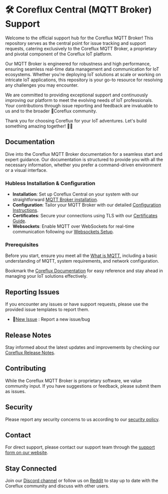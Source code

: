 # 🛠️ Coreflux Central (MQTT Broker) Support 

Welcome to the official support hub for the Coreflux MQTT Broker!  This repository serves as the central point for issue tracking and support requests, catering exclusively to the Coreflux MQTT Broker, a proprietary and pivotal component of the Coreflux IoT platform. 

Our MQTT Broker is engineered for robustness and high performance, ensuring seamless real-time data management and communication for IoT ecosystems.  Whether you're deploying IoT solutions at scale or working on intricate IoT applications, this repository is your go-to resource for resolving any challenges you may encounter. 

We are committed to providing exceptional support and continuously improving our platform to meet the evolving needs of IoT professionals. Your contributions through issue reporting and feedback are invaluable to us and to the broader 🤝Coreflux community. 

Thank you for choosing Coreflux for your IoT adventures. Let's build something amazing together! 💼🔧

## Documentation 

Dive into the Coreflux MQTT Broker documentation for a seamless start and expert guidance. Our documentation is structured to provide you with all the necessary information, whether you prefer a command-driven environment or a visual interface.

### Hubless Installation & Configuration 
- **Installation**: Set up Coreflux Central on your system with our straightforward [MQTT Broker installation](https://docs.coreflux.org/getting-started/hubless/installation).
- **Configuration**: Tailor your MQTT Broker with our detailed [Configuration Instructions](https://docs.coreflux.org/getting-started/hubless/configuration).
- **Certificates**: Secure your connections using TLS with our [Certificates Guide](https://docs.coreflux.org/getting-started/hubless/certificates).
- **Websockets**: Enable MQTT over WebSockets for real-time communication following our [Websockets Setup](https://docs.coreflux.org/getting-started/hubless/websockets).

### Prerequisites 
Before you start, ensure you meet all the [What is MQTT]()[,](https://docs.coreflux.org/data-hub/mqtt/) including a basic understanding of MQTT, system requirements, and network configuration.

Bookmark the [Coreflux Documentation](https://docs.coreflux.org) for easy reference and stay ahead in managing your IoT solutions effectively.

## Reporting Issues 
If you encounter any issues or have support requests, please use the provided issue templates to report them. 
- 👾[New Issue](https://github.com/CorefluxCommunity/coreflux-central/issues/new/choose) : Report a new issue/bug 


## Release Notes 
Stay informed about the latest updates and improvements by checking our [Coreflux Release Notes](https://docs.coreflux.org/release-notes/).

## Contributing 
While the Coreflux MQTT Broker is proprietary software, we value community input. If you have suggestions or feedback, please submit them as issues. 

## Security 
Please report any security concerns to us according to our [security policy](SECURITY.md).

## Contact 
For direct support, please contact our support team through the [support form on our website](#).

## Stay Connected 
Join our [Discord channel](https://discord.gg/A3pPrptNMm) or follow us on [Reddit](https://www.reddit.com/r/coreflux/) to stay up to date with the Coreflux community and discuss with other users.
